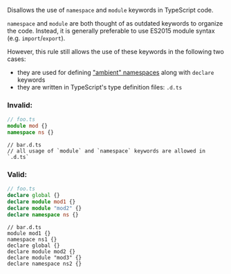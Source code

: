 Disallows the use of `namespace` and `module` keywords in TypeScript code.

`namespace` and `module` are both thought of as outdated keywords to organize
the code. Instead, it is generally preferable to use ES2015 module syntax (e.g.
`import`/`export`).

However, this rule still allows the use of these keywords in the following two
cases:

- they are used for defining ["ambient" namespaces] along with `declare`
  keywords
- they are written in TypeScript's type definition files: `.d.ts`

["ambient" namespaces]: https://www.typescriptlang.org/docs/handbook/namespaces.html#ambient-namespaces

### Invalid:

```typescript
// foo.ts
module mod {}
namespace ns {}
```

```dts
// bar.d.ts
// all usage of `module` and `namespace` keywords are allowed in `.d.ts`
```

### Valid:

```typescript
// foo.ts
declare global {}
declare module mod1 {}
declare module "mod2" {}
declare namespace ns {}
```

```dts
// bar.d.ts
module mod1 {}
namespace ns1 {}
declare global {}
declare module mod2 {}
declare module "mod3" {}
declare namespace ns2 {}
```
